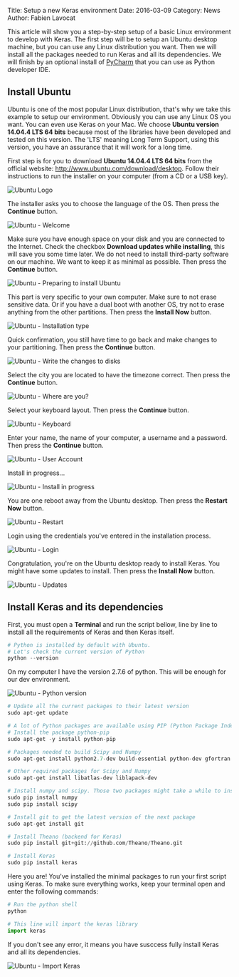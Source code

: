 Title: Setup a new Keras environment
Date: 2016-03-09
Category: News
Author: Fabien Lavocat

This article will show you a step-by-step setup of a basic Linux environment to develop with Keras. The first step will be to setup an Ubuntu desktop machine, but you can use any Linux distribution you want. Then we will install all the packages needed to run Keras and all its dependencies. We will finish by an optional install of [PyCharm](https://www.jetbrains.com/pycharm/) that you can use as Python developer IDE.

## Install Ubuntu

Ubuntu is one of the most popular Linux distribution, that's why we take this example to setup our environment. Obviously you can use any Linux OS you want. You can even use Keras on your Mac. We choose **Ubuntu version 14.04.4 LTS 64 bits** because most of the libraries have been developed and tested on this version. The 'LTS' meaning Long Term Support, using this version, you have an assurance that it will work for a long time.

First step is for you to download **Ubuntu 14.04.4 LTS 64 bits** from the official website: http://www.ubuntu.com/download/desktop. Follow their instructions to run the installer on your computer (from a CD or a USB key).

![Ubuntu Logo](/img/setup-keras/install/01-ubuntu-logo.png)

The installer asks you to choose the language of the OS. Then press the **Continue** button.

![Ubuntu - Welcome](/img/setup-keras/install/02-ubuntu-welcome.png)

Make sure you have enough space on your disk and you are connected to the Internet. Check the checkbox **Download updates while installing**, this will save you some time later. We do not need to install third-party software on our machine. We want to keep it as minimal as possible. Then press the **Continue** button.

![Ubuntu - Preparing to install Ubuntu](/img/setup-keras/install/03-ubuntu-preparing.png)

This part is very specific to your own computer. Make sure to not erase sensitive data. Or if you have a dual boot with another OS, try not to erase anything from the other partitions. Then press the **Install Now** button.

![Ubuntu - Installation type](/img/setup-keras/install/04-ubuntu-install-type.png)

Quick confirmation, you still have time to go back and make changes to your partitioning. Then press the **Continue** button.

![Ubuntu - Write the changes to disks](/img/setup-keras/install/05-ubuntu-erase-disk.png)

Select the city you are located to have the timezone correct. Then press the **Continue** button.

![Ubuntu - Where are you?](/img/setup-keras/install/06-ubuntu-location.png)

Select your keyboard layout. Then press the **Continue** button.

![Ubuntu - Keyboard](/img/setup-keras/install/07-ubuntu-keyboard.png)

Enter your name, the name of your computer, a username and a password. Then press the **Continue** button.

![Ubuntu - User Account](/img/setup-keras/install/08-ubuntu-user-account.png)

Install in progress...

![Ubuntu - Install in progress](/img/setup-keras/install/09-ubuntu-install.png)

You are one reboot away from the Ubuntu desktop. Then press the **Restart Now** button.

![Ubuntu - Restart](/img/setup-keras/install/10-ubuntu-restart.png)

Login using the credentials you've entered in the installation process.

![Ubuntu - Login](/img/setup-keras/install/11-ubuntu-login.png)

Congratulation, you're on the Ubuntu desktop ready to install Keras. You might have some updates to install. Then press the **Install Now** button.

![Ubuntu - Updates](/img/setup-keras/install/12-ubuntu-updates.png)

## Install Keras and its dependencies

First, you must open a **Terminal** and run the script bellow, line by line to install all the requirements of Keras and then Keras itself.

```python
# Python is installed by default with Ubuntu. 
# Let's check the current version of Python
python --version
```

On my computer I have the version 2.7.6 of python. This will be enough for our dev environment.

![Ubuntu - Python version](/img/setup-keras/terminal/01-python-version.png)

```python
# Update all the current packages to their latest version
sudo apt-get update

# A lot of Python packages are available using PIP (Python Package Index)
# Install the package python-pip
sudo apt-get -y install python-pip

# Packages needed to build Scipy and Numpy
sudo apt-get install python2.7-dev build-essential python-dev gfortran

# Other required packages for Scipy and Numpy
sudo apt-get install libatlas-dev liblapack-dev

# Install numpy and scipy. Those two packages might take a while to install
sudo pip install numpy
sudo pip install scipy

# Install git to get the latest version of the next package
sudo apt-get install git

# Install Theano (backend for Keras)
sudo pip install git+git://github.com/Theano/Theano.git

# Install Keras
sudo pip install keras
```

Here you are! You've installed the minimal packages to run your first script using Keras. To make sure everything works, keep your terminal open and enter the following commands:

```python
# Run the python shell
python

# This line will import the keras library
import keras
```

If you don't see any error, it means you have susccess fully install Keras and all its dependencies.

![Ubuntu - Import Keras](/img/setup-keras/terminal/02-import-keras.png)
